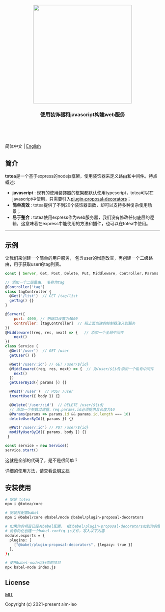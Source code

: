 <p align="center">
  <img width="320" src="https://aim-leo.github.io/totea-core/logo.svg">
</p>


<h3 align="center" style="text-align: center">
  使用装饰器和javascript构建web服务
</h3>

<br/>
<br/>
<br/>


简体中文 | [English](./README.md)

## 简介

**totea**是一个基于express的nodejs框架，使用装饰器来定义路由和中间件。特点概述:

*   **javascript** : 现有的使用装饰器的框架都默认使用typescript，totea可以在javascript中使用，只需要引入[plugin-proposal-decorators](https://babeljs.io/docs/en/babel-plugin-proposal-decorators)；
*   **简单高效** : totea提供了不到20个装饰器函数，却可以支持多种复杂使用场景；
*   **易于整合** : totea使用express作为web服务器，我们没有修改任何底层的逻辑，这意味着在express中能使用的方法和插件，也可以在totea中使用。

***

## 示例
让我们来创建一个简单的用户服务， 包含user的增删改查，再创建一个二级路由，用于获取user的tag列表。

```javascript
const { Server, Get, Post, Delete, Put, Middleware, Controller，Params } = require('@totea/core')

// 添加一个二级路由， 名称为tag
@Controller('tag')
class tagController {
  @Get('/list')  // GET /tag/list
  getTag() {}
}

@Server({
	port: 4000, // 把端口设置为4000
	controller: [tagController]  // 把上面创建的控制器注入到服务
})
@Middleware((req, res, next) => {   // 添加一个全局中间件
	next()
})
class Service {
  @Get('/user')  // GET /user
  getUser() {}

  @Get('/user/:id') // GET /user/${id}
  @Middleware((req, res, next) => {  // 为/user/${id}添加一个私有中间件
	next()
  })
  getUserById({ params }) {}

  @Post('/user')  // POST /user
  insertUser({ body }) {}

  @Delete('/user/:id')  // DELETE /user/${id}
  // 添加一个参数过滤器，req.params.id必须提供且长度为10
  @Params(params => params.id && params.id.length === 10)
  deleteUserById({ params }) {}

  @Put('/user/:id') // PUT /user/${id}
  modifyUserById({ params, body }) {}
 }

const service = new Service()
service.start()

```

 这就是全部的代码了，是不是很简单？
 
详细的使用方法，请查看[说明文档](https://aim-leo.github.io/totea-core/README.zh-CN.html) 

## 安装使用

```bash
# 安装 totea
npm i @totea/core

# 安装并配置babel
npm i @babel/core @babel/node @babel/plugin-proposal-decorators

# 如果你的项目已经有babel配置， 把@babel/plugin-proposal-decorators加到你的配置文件中
# 没有的化创建一个babel.config.js文件，写入以下内容
module.exports = {
  plugins: [
    ["@babel/plugin-proposal-decorators", {legacy: true }]
  ],
};

# 使用babel-node运行你的项目
npx babel-node index.js
```

## License

[MIT](https://github.com/aim-leo/totea-core/blob/master/LICENSE)

Copyright (c) 2021-present aim-leo